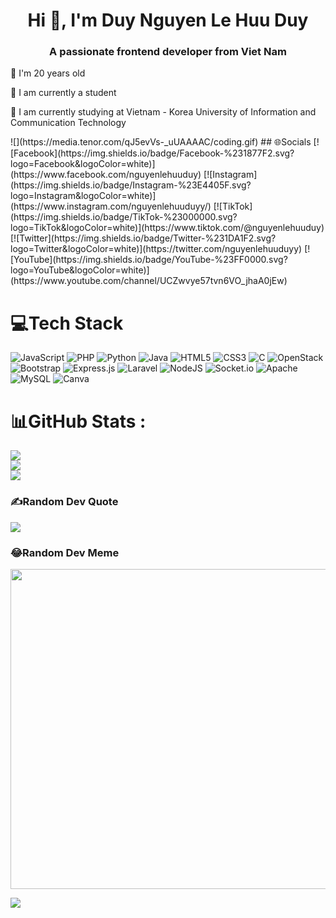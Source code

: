 

<h1 align="center">Hi 👋, I'm Duy Nguyen Le Huu Duy</h1> 
<h3 align="center">A passionate frontend developer from Viet Nam</h3>
<p align="left">🔞 I'm 20 years old</p>
<p align="left">👦 I am currently a student</p>
<p align="left">🌱 I am currently studying at Vietnam - Korea University of Information and Communication Technology</p>
![](https://media.tenor.com/qJ5evVs-_uUAAAAC/coding.gif)
## 🌐Socials
[![Facebook](https://img.shields.io/badge/Facebook-%231877F2.svg?logo=Facebook&logoColor=white)](https://www.facebook.com/nguyenlehuuduy) [![Instagram](https://img.shields.io/badge/Instagram-%23E4405F.svg?logo=Instagram&logoColor=white)](https://www.instagram.com/nguyenlehuuduyy/) [![TikTok](https://img.shields.io/badge/TikTok-%23000000.svg?logo=TikTok&logoColor=white)](https://www.tiktok.com/@nguyenlehuuduy) [![Twitter](https://img.shields.io/badge/Twitter-%231DA1F2.svg?logo=Twitter&logoColor=white)](https://twitter.com/nguyenlehuuduyy) [![YouTube](https://img.shields.io/badge/YouTube-%23FF0000.svg?logo=YouTube&logoColor=white)](https://www.youtube.com/channel/UCZwvye57tvn6VO_jhaA0jEw) 
 
 
 
# 💻Tech Stack
![JavaScript](https://img.shields.io/badge/javascript-%23323330.svg?style=plastic&logo=javascript&logoColor=%23F7DF1E) ![PHP](https://img.shields.io/badge/php-%23777BB4.svg?style=plastic&logo=php&logoColor=white) ![Python](https://img.shields.io/badge/python-3670A0?style=plastic&logo=python&logoColor=ffdd54) ![Java](https://img.shields.io/badge/java-%23ED8B00.svg?style=plastic&logo=java&logoColor=white) ![HTML5](https://img.shields.io/badge/html5-%23E34F26.svg?style=plastic&logo=html5&logoColor=white) ![CSS3](https://img.shields.io/badge/css3-%231572B6.svg?style=plastic&logo=css3&logoColor=white) ![C](https://img.shields.io/badge/c-%2300599C.svg?style=plastic&logo=c&logoColor=white) ![OpenStack](https://img.shields.io/badge/Openstack-%23f01742.svg?style=plastic&logo=openstack&logoColor=white) ![Bootstrap](https://img.shields.io/badge/bootstrap-%23563D7C.svg?style=plastic&logo=bootstrap&logoColor=white) ![Express.js](https://img.shields.io/badge/express.js-%23404d59.svg?style=plastic&logo=express&logoColor=%2361DAFB) ![Laravel](https://img.shields.io/badge/laravel-%23FF2D20.svg?style=plastic&logo=laravel&logoColor=white) ![NodeJS](https://img.shields.io/badge/node.js-6DA55F?style=plastic&logo=node.js&logoColor=white) ![Socket.io](https://img.shields.io/badge/Socket.io-black?style=plastic&logo=socket.io&badgeColor=010101) ![Apache](https://img.shields.io/badge/apache-%23D42029.svg?style=plastic&logo=apache&logoColor=white) ![MySQL](https://img.shields.io/badge/mysql-%2300f.svg?style=plastic&logo=mysql&logoColor=white)  ![Canva](https://img.shields.io/badge/Canva-%2300C4CC.svg?style=plastic&logo=Canva&logoColor=white)
# 📊GitHub Stats :


![](https://github-readme-stats.vercel.app/api?username=nguyenlehuuduy&theme=highcontrast&hide_border=false&include_all_commits=false&count_private=false)<br/>
![](https://github-readme-streak-stats.herokuapp.com/?user=nguyenlehuuduy&theme=highcontrast&hide_border=false)<br/>
![](https://github-readme-stats.vercel.app/api/top-langs/?username=nguyenlehuuduy&theme=highcontrast&hide_border=false&include_all_commits=false&count_private=false&layout=compact)

### ✍️Random Dev Quote
![](https://quotes-github-readme.vercel.app/api?type=horizontal&theme=radical)

### 😂Random Dev Meme
<img src="https://random-memer.herokuapp.com/" width="512px"/>

[![](https://visitcount.itsvg.in/api?id=nguyenlehuuduy&icon=7&color=4)](https://visitcount.itsvg.in)
